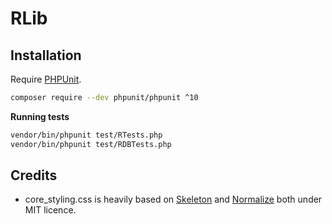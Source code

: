 # RLib

## Installation

Require [PHPUnit](https://phpunit.de/index.html).

```bash
composer require --dev phpunit/phpunit ^10
```

**Running tests**

```bash
vendor/bin/phpunit test/RTests.php
vendor/bin/phpunit test/RDBTests.php
```

## Credits

- core_styling.css is heavily based on [Skeleton](getskeleton.com) and [Normalize](git.io/normalize) both under MIT licence.